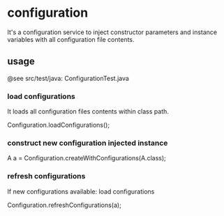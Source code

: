 # configuration
It's a configuration service to inject constructor parameters and instance variables with all configuration file contents.

## usage

@see src/test/java: ConfigurationTest.java

### load configurations

It loads all configuration files contents within class path.

Configuration.loadConfigurations();

### construct new configuration injected instance

A a = Configuration.createWithConfigurations(A.class);

### refresh configurations

If new configurations available: load configurations

Configuration.refreshConfigurations(a);